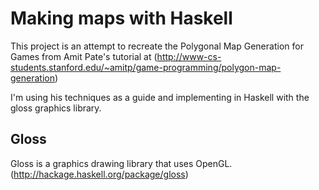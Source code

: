 # Making maps with Haskell
This project is an attempt to recreate the Polygonal Map Generation for Games from Amit Pate's tutorial at (http://www-cs-students.stanford.edu/~amitp/game-programming/polygon-map-generation)

I'm using his techniques as a guide and implementing in Haskell with the gloss graphics library.

## Gloss
Gloss is a graphics drawing library that uses OpenGL.
(http://hackage.haskell.org/package/gloss)